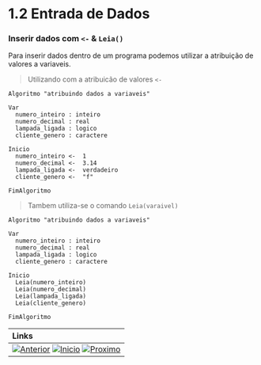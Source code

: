 # 1.2 Entrada de Dados

### Inserir dados com `<-` & `Leia()`

Para inserir dados dentro de um programa podemos utilizar a atribuição de valores a variaveis.

> Utilizando com a atribuicão de valores `<-`

~~~ alg
Algoritmo "atribuindo dados a variaveis"
  
Var
  numero_inteiro : inteiro
  numero_decimal : real
  lampada_ligada : logico
  cliente_genero : caractere

Inicio
  numero_inteiro <-  1 
  numero_decimal <-  3.14 
  lampada_ligada <-  verdadeiro 
  cliente_genero <-  "f" 

FimAlgoritmo
~~~

> Tambem utiliza-se o comando `Leia(varaivel)`

~~~ alg
Algoritmo "atribuindo dados a variaveis"
  
Var
  numero_inteiro : inteiro
  numero_decimal : real
  lampada_ligada : logico
  cliente_genero : caractere

Inicio
  Leia(numero_inteiro)
  Leia(numero_decimal)
  Leia(lampada_ligada)
  Leia(cliente_genero)

FimAlgoritmo
~~~


|**Links** |   
|:--- |
|[![Anterior](https://img.shields.io/badge/Anterior-D70A53?style=for-the-badge)](1.1.md) [![Inicio](https://img.shields.io/badge/Inicio-000000?style=for-the-badge)](../README.md) [![Proximo](https://img.shields.io/badge/Proximo-0078D6?style=for-the-badge)](1.3.md)|